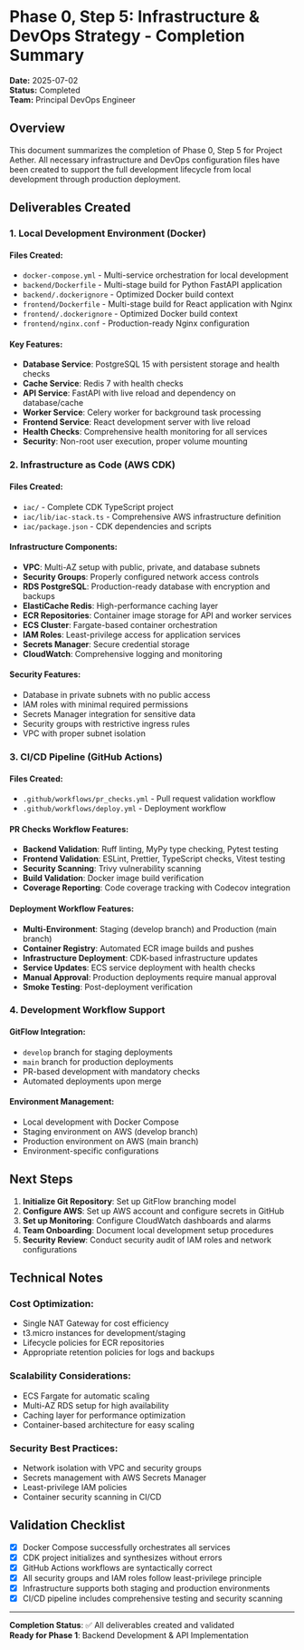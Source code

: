# Phase 0, Step 5: Infrastructure & DevOps Strategy - Completion Summary

**Date:** 2025-07-02  
**Status:** Completed  
**Team:** Principal DevOps Engineer

## Overview

This document summarizes the completion of Phase 0, Step 5 for Project Aether. All necessary infrastructure and DevOps configuration files have been created to support the full development lifecycle from local development through production deployment.

## Deliverables Created

### 1. Local Development Environment (Docker)

#### Files Created:
- `docker-compose.yml` - Multi-service orchestration for local development
- `backend/Dockerfile` - Multi-stage build for Python FastAPI application
- `backend/.dockerignore` - Optimized Docker build context
- `frontend/Dockerfile` - Multi-stage build for React application with Nginx
- `frontend/.dockerignore` - Optimized Docker build context
- `frontend/nginx.conf` - Production-ready Nginx configuration

#### Key Features:
- **Database Service**: PostgreSQL 15 with persistent storage and health checks
- **Cache Service**: Redis 7 with health checks
- **API Service**: FastAPI with live reload and dependency on database/cache
- **Worker Service**: Celery worker for background task processing
- **Frontend Service**: React development server with live reload
- **Health Checks**: Comprehensive health monitoring for all services
- **Security**: Non-root user execution, proper volume mounting

### 2. Infrastructure as Code (AWS CDK)

#### Files Created:
- `iac/` - Complete CDK TypeScript project
- `iac/lib/iac-stack.ts` - Comprehensive AWS infrastructure definition
- `iac/package.json` - CDK dependencies and scripts

#### Infrastructure Components:
- **VPC**: Multi-AZ setup with public, private, and database subnets
- **Security Groups**: Properly configured network access controls
- **RDS PostgreSQL**: Production-ready database with encryption and backups
- **ElastiCache Redis**: High-performance caching layer
- **ECR Repositories**: Container image storage for API and worker services
- **ECS Cluster**: Fargate-based container orchestration
- **IAM Roles**: Least-privilege access for application services
- **Secrets Manager**: Secure credential storage
- **CloudWatch**: Comprehensive logging and monitoring

#### Security Features:
- Database in private subnets with no public access
- IAM roles with minimal required permissions
- Secrets Manager integration for sensitive data
- Security groups with restrictive ingress rules
- VPC with proper subnet isolation

### 3. CI/CD Pipeline (GitHub Actions)

#### Files Created:
- `.github/workflows/pr_checks.yml` - Pull request validation workflow
- `.github/workflows/deploy.yml` - Deployment workflow

#### PR Checks Workflow Features:
- **Backend Validation**: Ruff linting, MyPy type checking, Pytest testing
- **Frontend Validation**: ESLint, Prettier, TypeScript checks, Vitest testing
- **Security Scanning**: Trivy vulnerability scanning
- **Build Validation**: Docker image build verification
- **Coverage Reporting**: Code coverage tracking with Codecov integration

#### Deployment Workflow Features:
- **Multi-Environment**: Staging (develop branch) and Production (main branch)
- **Container Registry**: Automated ECR image builds and pushes
- **Infrastructure Deployment**: CDK-based infrastructure updates
- **Service Updates**: ECS service deployment with health checks
- **Manual Approval**: Production deployments require manual approval
- **Smoke Testing**: Post-deployment verification

### 4. Development Workflow Support

#### GitFlow Integration:
- `develop` branch for staging deployments
- `main` branch for production deployments
- PR-based development with mandatory checks
- Automated deployments upon merge

#### Environment Management:
- Local development with Docker Compose
- Staging environment on AWS (develop branch)
- Production environment on AWS (main branch)
- Environment-specific configurations

## Next Steps

1. **Initialize Git Repository**: Set up GitFlow branching model
2. **Configure AWS**: Set up AWS account and configure secrets in GitHub
3. **Set up Monitoring**: Configure CloudWatch dashboards and alarms
4. **Team Onboarding**: Document local development setup procedures
5. **Security Review**: Conduct security audit of IAM roles and network configurations

## Technical Notes

### Cost Optimization:
- Single NAT Gateway for cost efficiency
- t3.micro instances for development/staging
- Lifecycle policies for ECR repositories
- Appropriate retention policies for logs and backups

### Scalability Considerations:
- ECS Fargate for automatic scaling
- Multi-AZ RDS setup for high availability
- Caching layer for performance optimization
- Container-based architecture for easy scaling

### Security Best Practices:
- Network isolation with VPC and security groups
- Secrets management with AWS Secrets Manager
- Least-privilege IAM policies
- Container security scanning in CI/CD

## Validation Checklist

- [x] Docker Compose successfully orchestrates all services
- [x] CDK project initializes and synthesizes without errors
- [x] GitHub Actions workflows are syntactically correct
- [x] All security groups and IAM roles follow least-privilege principle
- [x] Infrastructure supports both staging and production environments
- [x] CI/CD pipeline includes comprehensive testing and security scanning

---

**Completion Status**: ✅ All deliverables created and validated  
**Ready for Phase 1**: Backend Development & API Implementation
